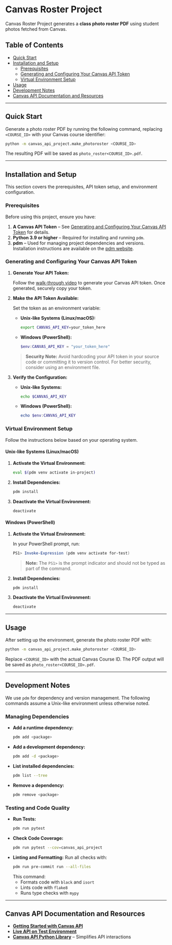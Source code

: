 # Canvas Roster Project

Canvas Roster Project generates a **class photo roster PDF** using student photos fetched from Canvas.

## Table of Contents

- [Quick Start](#quick-start)
- [Installation and Setup](#installation-and-setup)
  - [Prerequisites](#prerequisites)
  - [Generating and Configuring Your Canvas API Token](#generating-and-configuring-your-canvas-api-token)
  - [Virtual Environment Setup](#virtual-environment-setup)
- [Usage](#usage)
- [Development Notes](#development-notes)
- [Canvas API Documentation and Resources](#canvas-api-documentation-and-resources)

---

## Quick Start

Generate a photo roster PDF by running the following command, replacing `<COURSE_ID>` with your Canvas course identifier:

```sh
python -m canvas_api_project.make_photoroster <COURSE_ID>
```

The resulting PDF will be saved as `photo_roster<COURSE_ID>.pdf`.

---

## Installation and Setup

This section covers the prerequisites, API token setup, and environment configuration.

### Prerequisites

Before using this project, ensure you have:

1. **A Canvas API Token** – See [Generating and Configuring Your Canvas API Token](#generating-and-configuring-your-canvas-api-token) for details.
2. **Python 3.9 or higher** – Required for installing and running `pdm`.
3. **pdm** – Used for managing project dependencies and versions. Installation instructions are available on the [pdm website](https://pdm-project.org/en/latest/#installation).

### Generating and Configuring Your Canvas API Token

1. **Generate Your API Token:**

   Follow the [walk-through video](https://www.youtube.com/watch?v=cZ5cn8stjM0#t=0m30s) to generate your Canvas API token. Once generated, securely copy your token.

2. **Make the API Token Available:**

   Set the token as an environment variable:

   - **Unix-like Systems (Linux/macOS):**
     ```sh
     export CANVAS_API_KEY=your_token_here
     ```
   - **Windows (PowerShell):**
     ```powershell
     $env:CANVAS_API_KEY = "your_token_here"
     ```

   > **Security Note:** Avoid hardcoding your API token in your source code or committing it to version control. For better security, consider using an environment file.

3. **Verify the Configuration:**

   - **Unix-like Systems:**
     ```sh
     echo $CANVAS_API_KEY
     ```
   - **Windows (PowerShell):**
     ```powershell
     echo $env:CANVAS_API_KEY
     ```

### Virtual Environment Setup

Follow the instructions below based on your operating system.

#### Unix-like Systems (Linux/macOS)

1. **Activate the Virtual Environment:**
   ```sh
   eval $(pdm venv activate in-project)
   ```
2. **Install Dependencies:**
   ```sh
   pdm install
   ```
3. **Deactivate the Virtual Environment:**
   ```sh
   deactivate
   ```

#### Windows (PowerShell)

1. **Activate the Virtual Environment:**

   In your PowerShell prompt, run:
   ```powershell
   PS1> Invoke-Expression (pdm venv activate for-test)
   ```
   > **Note:** The `PS1>` is the prompt indicator and should not be typed as part of the command.
2. **Install Dependencies:**
   ```powershell
   pdm install
   ```
3. **Deactivate the Virtual Environment:**
   ```powershell
   deactivate
   ```

---

## Usage

After setting up the environment, generate the photo roster PDF with:

```sh
python -m canvas_api_project.make_photoroster <COURSE_ID>
```

Replace `<COURSE_ID>` with the actual Canvas Course ID. The PDF output will be saved as `photo_roster<COURSE_ID>.pdf`.

---

## Development Notes

We use `pdm` for dependency and version management. The following commands assume a Unix-like environment unless otherwise noted.

### Managing Dependencies

- **Add a runtime dependency:**
  ```sh
  pdm add <package>
  ```
- **Add a development dependency:**
  ```sh
  pdm add -d <package>
  ```
- **List installed dependencies:**
  ```sh
  pdm list --tree
  ```
- **Remove a dependency:**
  ```sh
  pdm remove <package>
  ```

### Testing and Code Quality

- **Run Tests:**
  ```sh
  pdm run pytest
  ```
- **Check Code Coverage:**
  ```sh
  pdm run pytest --cov=canvas_api_project
  ```
- **Linting and Formatting:**
  Run all checks with:
  ```sh
  pdm run pre-commit run --all-files
  ```
  This command:
  - Formats code with `black` and `isort`
  - Lints code with `flake8`
  - Runs type checks with `mypy`

---

## Canvas API Documentation and Resources

- **[Getting Started with Canvas API](https://community.canvaslms.com/t5/Canvas-Developers-Group/Canvas-APIs-Getting-started-the-practical-ins-and-outs-gotchas/ba-p/263685)**
- **[Live API on Test Environment](https://setonhall.test.instructure.com/doc/api/live)**
- **[Canvas API Python Library](https://canvasapi.readthedocs.io/)** – Simplifies API interactions



